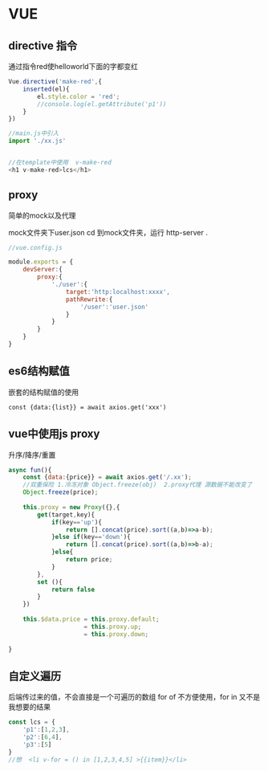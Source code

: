 
# VUE

## directive 指令
通过指令red使helloworld下面的字都变红


``` js
Vue.directive('make-red',{
	inserted(el){
		el.style.color = 'red';
		//console.log(el.getAttribute('p1'))
	}
})

//main.js中引入
import './xx.js'


//在template中使用  v-make-red
<h1 v-make-red>lcs</h1>
```


## proxy
简单的mock以及代理

mock文件夹下user.json
cd 到mock文件夹，运行 http-server .  

``` js
//vue.config.js

module.exports = {
	devServer:{
		proxy:{
			'./user':{
				target:'http:localhost:xxxx',
				pathRewrite:{
					'/user':'user.json'
				}
			}
		}
	}
}
```

## es6结构赋值
嵌套的结构赋值的使用
```
const {data:{list}} = await axios.get('xxx')
```

## vue中使用js proxy

升序/降序/重置
``` js
async fun(){
	const {data:{price}} = await axios.get('/.xx');
	//双重保险 1.冷冻对象 Object.freeze(obj)  2.proxy代理 源数据不能改变了
	Object.freeze(price);
	
	this.proxy = new Proxy({},{
		get(target,key){
			if(key=='up'){
				return [].concat(price).sort((a,b)=>a-b);
			}else if(key=='down'){
				return [].concat(price).sort((a,b)=>b-a);
			}else{
				return price;
			}
		},
		set (){
			return false
		}
	})
	
	this.$data.price = this.proxy.default;
					 = this.proxy.up;
					 = this.proxy.down;
					 
}
```


## 自定义遍历
后端传过来的值，不会直接是一个可遍历的数组 for of 不方便使用，for in 又不是我想要的结果
``` js
const lcs = {
	'p1':[1,2,3],
	'p2':[6,4],
	'p3':[5]
} 
//想  <li v-for = () in [1,2,3,4,5] >{{item}}</li>